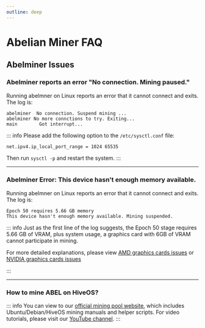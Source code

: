 ```yaml
---
outline: deep
---
```


# Abelian Miner FAQ

## Abelminer Issues

### <Badge type="warning" text="QUESTION" /> Abelminer reports an error "No connection. Mining paused."

Running abelmner on Linux reports an error that it cannot connect and exits. The log is:
```text
abelminer  No connection. Suspend mining ...
abelminer No more connctions to try. Exiting...
main        Got interrupt...
```

::: info <Badge type="tip" text="ANSWER" />
Please add the following option to the `/etc/sysctl.conf` file:
```bash
net.ipv4.ip_local_port_range = 1024 65535
```
Then run `sysctl -p` and restart the system.
:::

---

### <Badge type="warning" text="QUESTION" /> Abelminer Error: This device hasn't enough memory available.

Running abelmner on Linux reports an error that it cannot connect and exits. The log is:
```text
Epoch 50 requires 5.66 GB memory
This device hasn't enough memory available. Mining suspended.
```

::: info <Badge type="tip" text="ANSWER" />
Just as the first line of the log suggests, the Epoch 50 stage requires 5.66 GB of VRAM, plus system usage, a graphics card with 6GB of VRAM cannot participate in mining.

For more detailed explanations, please view [AMD graphics cards issues](/faq/hardware-issues/amd) or [NVIDIA graphics cards issues](/faq/hardware-issues/nvidia)

:::

---

### <Badge type="warning" text="QUESTION" /> How to mine ABEL on HiveOS?

::: info <Badge type="tip" text="ANSWER" />
You can view to our [official mining pool website](https://maxpool.org/home/guide#hiveos), which includes Ubuntu/Debian/HiveOS mining manuals and helper scripts.
For video tutorials, please visit our [YouTube channel](https://www.youtube.com/@AbelianFoundation).
:::